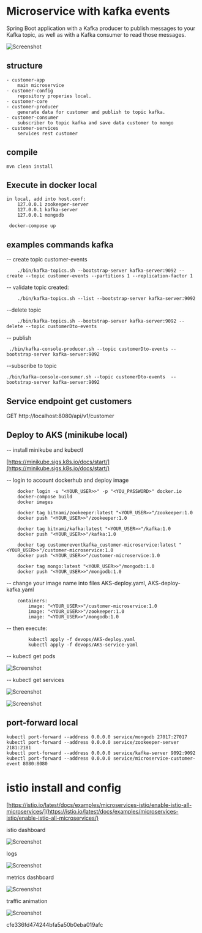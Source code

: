 # Microservice with kafka events

Spring Boot application with a Kafka producer to publish messages to your Kafka topic, as well as with a Kafka consumer to read those messages.

![Screenshot](img/microservice-architecture.png?raw=true "services")

## structure

    - customer-app
        main microservice
    - customer-config
        repository properies local.
    - customer-core
    - customer-producer
        generate data for customer and publish to topic kafka.
    - customer-consumer
        subscriber to topic kafka and save data customer to mongo
    - customer-services
        services rest customer

## compile

    mvn clean install

## Execute in docker local

    in local, add into host.conf: 
        127.0.0.1 zookeeper-server
        127.0.0.1 kafka-server
        127.0.0.1 mongodb

     docker-compose up 

## examples commands kafka

 -- create topic customer-events

        ./bin/kafka-topics.sh --bootstrap-server kafka-server:9092 --create --topic customer-events --partitions 1 --replication-factor 1

-- validate topic created:

        ./bin/kafka-topics.sh --list --bootstrap-server kafka-server:9092
      
--delete topic

        ./bin/kafka-topics.sh --bootstrap-server kafka-server:9092 --delete --topic customerDto-events

-- publish

     ./bin/kafka-console-producer.sh --topic customerDto-events --bootstrap-server kafka-server:9092

--subscribe to topic

    ./bin/kafka-console-consumer.sh --topic customerDto-events  --bootstrap-server kafka-server:9092

## Service endpoint get customers

 GET http://localhost:8080/api/v1/customer

## Deploy to AKS (minikube local)

-- install minikube and kubectl

[https://minikube.sigs.k8s.io/docs/start/](https://minikube.sigs.k8s.io/docs/start/)

-- login to account dockerhub and deploy image
       
        docker login -u "<YOUR_USER>>" -p "<YOU_PASSWORD>" docker.io
        docker-compose build
        docker images

        docker tag bitnami/zookeeper:latest "<YOUR_USER>>"/zookeeper:1.0
        docker push "<YOUR_USER>>"/zookeeper:1.0

        docker tag bitnami/kafka:latest "<YOUR_USER>>"/kafka:1.0
        docker push "<YOUR_USER>>"/kafka:1.0

        docker tag customereventkafka_customer-microservice:latest "<YOUR_USER>>"/customer-microservice:1.0
        docker push "<YOUR_USER>>"/customer-microservice:1.0

        docker tag mongo:latest "<YOUR_USER>>"/mongodb:1.0
        docker push "<YOUR_USER>>"/mongodb:1.0

-- change your image name into files AKS-deploy.yaml, AKS-deploy-kafka.yaml

        containers:
            image: "<YOUR_USER>>"/customer-microservice:1.0
            image: "<YOUR_USER>>"/zookeeper:1.0
            image: "<YOUR_USER>>"/mongodb:1.0

-- then execute:

            kubectl apply -f devops/AKS-deploy.yaml              
            kubectl apply -f devops/AKS-service-yaml

-- kubectl get pods

![Screenshot](img/pods.png?raw=true "pods")

-- kubectl get services

![Screenshot](img/services.png?raw=true "services")


![Screenshot](img/log-microservice.png?raw=true "services")

## port-forward local

    kubectl port-forward --address 0.0.0.0 service/mongodb 27017:27017
    kubectl port-forward --address 0.0.0.0 service/zookeeper-server 2181:2181
    kubectl port-forward --address 0.0.0.0 service/kafka-server 9092:9092
    kubectl port-forward --address 0.0.0.0 service/microservice-customer-event 8080:8080



# istio install and config

   [https://istio.io/latest/docs/examples/microservices-istio/enable-istio-all-microservices/](https://istio.io/latest/docs/examples/microservices-istio/enable-istio-all-microservices/)


 istio dashboard

  ![Screenshot](img/istio.png?raw=true "services")

 logs 

 ![Screenshot](img/istio-log.png?raw=true "services")

  metrics dashboard

 ![Screenshot](img/istio-metrics.png?raw=true "services")

  traffic animation

![Screenshot](img/istio-trafic-animation.png?raw=true "services")


cfe336fd474244bfa5a50b0eba019afc


